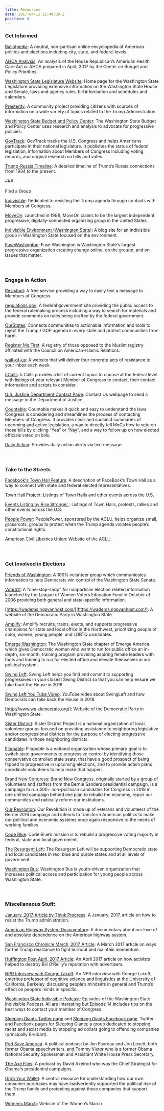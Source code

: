 ```yaml
---
title: Resources
date: 2017-04-13 21:40:00 Z
position: 6
---
```


### **Get Informed**

<a href="https://www.ballotpedia.org/115th_United_States_Congress">Ballotpedia</a>:  A neutral, non-partisan online encyclopedia of American politics and elections including city, state, and federal levels.

<a href="http://www.cbpp.org/sites/default/files/atoms/files/4-13-17health-factsheets-wa.pdf">AHCA Analysis</a>: An analysis of the House Republican’s American Health Care Act or AHCA prepared in April, 2017 by the Center on Budget and Policy Priorities.

<a href="http://leg.wa.gov/">Washington State Legislature Website</a>: Home page for the Washington State Legislature providing extensive information on the Washington State House and Senate, laws and agency rules, bill information and schedules and calendars.

<a href="https://presterity.org/">Presterity</a>:  A community project providing citizens with  sources of information on a wide variety of topics related to the Trump Administration.

<a href="http://budgetandpolicy.org">Washington State Budget and Policy Center</a>: The Washington State Budget and Policy Center uses research and analysis to advocate for progressive policies.

<a href="https://www.govtrack.us/">GovTrack</a>: GovTrack tracks the U.S. Congress and helps Americans participate in their national legislature. It publishes the status of federal legislation, information about Members of Congress including voting records, and original research on bills and votes.

<a href="http://timeline.lawyersforgoodgovernment.org/#event-timeline">Trump-Russia Timeline</a>: A detailed timeline of Trump’s Russia connections from 1984 to the present.
<div></div>
### <br><br>Find a Group

<a href="https://www.indivisibleguide.com/">Indivisible</a>:  Dedicated to resisting the Trump agenda through contacts with Members of Congress.

<a href="https://front.moveon.org/">MoveOn</a>: Launched in 1998, MoveOn claims to be the largest independent, progressive, digitally-connected organizing group in the United States.

<a href="https://indivisiblewaenvironment.wordpress.com/environment-leaders-summit-time/">Indivisible Environment (Washington State)</a>: A blog site for an Indivisible group in Washington State focused on the environment.

<a href="http://fusewashington.org/">FuseWashington</a>:  Fuse Washington is Washington State's largest progressive organization creating change online, on the ground, and on issues that matter.

### <br><br>Engage in Action

<a href="https://resistbot.io/">Resistbot</a>: A free service providing a way to easily text a message to Members of Congress.

<a href="https://www.regulations.gov/searchResults?rpp=25&so=DESC&sb=postedDate&po=0&cs=3&dct=N%2BFR%2BPR">regulations.gov</a>: A federal government site providing the public access to the federal rulemaking process including a way to search for materials and provide comments on rules being drafted by the federal government.

<a href="https://www.ourstates.org/#ourstates">OurStates</a>: Connects communities to actionable information and tools to reject the Trump / GOP agenda in every state and protect communities from harm.

<a href="https://registermefirst.com/">Register Me First</a>: A registry of those opposed to the Muslim registry affiliated with the Council on American-Islamic Relations.

<a href="https://www.wall-of-us.org/">wall-of-us</a>: A website that will deliver four concrete acts of resistance to your inbox each week.

<a href="https://5calls.org/">5Calls</a>: 5 Calls provides a list of current topics to choose at the federal level with listings of your relevant Member of Congress to contact, their contact information and scripts to consider.

<a href="https://www.justice.gov/doj/webform/your-message-department-justice">U.S. Justice Department Contact Page</a>:  Contact Us webpage to send a message to the Department of Justice.

<a href="https://www.countable.us/">Countable</a>: Countable makes it quick and easy to understand the laws Congress is considering and streamlines the process of contacting Members of Congress. It provides clear and succinct summaries of upcoming and active legislation, a way to directly tell MoCs how to vote on those bills by clicking “Yea” or “Nay”, and a way to follow up on how elected officials voted on bills.

<a href="https://dailyaction.org/">Daily Action</a>: Provides daily action alerts via text message.

### <br><br>Take to the Streets

<a href="http://nymag.com/selectall/2017/03/facebook-town-hall-feature-contacts-elected-officials.html">Facebook's Town Hall  Feature</a>: A description of FaceBook’s Town Hall as a way to connect with state and federal elected representatives.

<a href="https://townhallproject-86312.firebaseapp.com/">Town Hall Project</a>: Listings of Town Halls and other events across the U.S.

<a href="https://risestronger.org/events">Events Listing by Rise Stronger </a>: Listings of Town Halls, protests, rallies and other events across the U.S.

<a href="https://peoplepower.org/">People Power</a>: PeoplePower, sponsored by the ACLU, helps organize small, grassroots, groups to protest when the Trump agenda violates people’s constitutional rights.

<a href="https://www.aclu.org/">American Civil Liberties Union</a>: Website of the ACLU.

### <br><br>Get Involved in Elections

<a href="https://www.friendsofwashington.org/">Friends of Washington</a>: A 100% volunteer group which communicates information to help Democrats win control of the Washington State Senate.

<a href="http://www.vote411.org/">Vote411</a>: A "one-stop-shop" for nonpartisan election related information launched by the League of Women Voters Education Fund in October of 2006 providing both general and state-specific information.

[https://wadems.ngpvanhost.com/](https://wadems.ngpvanhost.com/): A website of the Democratic Party in Washington State

<a href="http://amplify.win/">Amplify</a>: Amplify recruits, trains, elects, and supports progressive champions for state and local office in the Northwest, prioritizing people of color, women, young people, and LGBTQ candidates.

<a href="http://www.emergeamerica.org/EmergeWA">Emerge Washington</a>:  The Washington State chapter of Emerge America which gives Democratic women who want to run for public office an in-depth, six-month, training program providing aspiring female leaders with tools and training to run for elected office and elevate themselves in our political system.

<a href="https://swingleft.org/">Swing Left</a>: Swing Left helps you find and commit to supporting progressives in your closest Swing District so that you can help ensure we take back the House in 2018.

<a href="https://www.youtube.com/watch?v=Vj8LNi__jOI">Swing Left You Tube Video</a>: YouTube video about SwingLeft and how Democrats can take back the House in 2018.

[http://www.wa-democrats.org/]: Website of the Democratic Party in Washington State

[<a href="https://www.sisterdistrict.com/">Sister District</a>](https://www.sisterdistrict.com/): Sister District Project is a national organization of local, volunteer groups focused on providing assistance to neighboring legislative and/or congressional districts for the purpose of electing progressive candidates in those neighboring districts.

[<a href="https://www.flippable.org/">Flippable</a>](https://www.flippable.org/): Flippable is a national organization whose primary goal is to switch state governments to progressive control by identifying those conservative controlled state seats, that have a good prospect of being flipped to progressive in upcoming elections, and to provide action plans coordinate volunteers to help make that happen.

[<a href="https://brandnewcongress.org/">Brand New Congress</a>](https://brandnewcongress.org/): Brand New Congress, originally started by a group of volunteers and staffers from the Bernie Sanders presidential campaign, is a campaign to run 400\+ non-politician candidates for Congress in 2018 in one unified campaign behind one plan to rebuild the economy, repair our communities and radically reform our institutions.

[<a href="https://ourrevolution.com/">Our Revolution</a>](https://ourrevolution.com/): Our Revolution is made up of veterans and volunteers of the Bernie 2016 campaign and intends to transform American politics to make our political and economic systems once again responsive to the needs of working families

[<a href="https://www.codeblue.team/">Code Blue</a>](https://www.codeblue.team/): Code Blue’s mission is to rebuild a progressive voting majority in federal, state and local government.

[<a href="https://www.theresurgentleft.org/">The Resurgent Left</a>](https://www.theresurgentleft.org/): The Resurgent Left will be supporting Democratic state and local candidates in red, blue and purple states and at all levels of government.

<a href="http://washingtonbus.org/">Washington Bus</a>: Washington Bus is youth-driven organization that increases political access and participation for young people across Washington State.

### <br><br>Miscellaneous Stuff:

<a href="https://thinkprogress.org/a-simple-guide-to-how-you-can-throw-sand-in-the-trump-administrations-gears-64843da93664">January, 2017 Article by Think Progress</a>: A January, 2017, article on how to resist the Trump administration.

<a href="http://bepreparedtostop.org/">American Highway System Documentary</a>:  A documentary about our love of and absolute dependence on the American highway system.

<a href="http://www.sfchronicle.com/politics/article/Next-step-for-Trump-resistance-Get-organized-11011955.php">San Francisco Chronicle March, 2017 Article</a>: A March 2017 article on ways for the Trump resistance to fight burnout and maintain momentum.

<a href="http://www.huffingtonpost.com/entry/bill-oreilly-advertiser-boycott_us_58ebdf24e4b0df7e20446bb4">Huffington Post April, 2017 Article</a>: An April 2017 article on how activists helped to destroy Bill O’Reilly’s reputation with advertisers.

<a href="http://ualrpublicradio.org/post/read-our-full-conversation-george-lakoff-your-brain-trump#stream/0">NPR Interview with  George Lakoff</a>: An NPR interview with George Lakoff, emeritus professor of cognitive science and linguistics at the University of California, Berkeley, discussing people‘s mindsets in general and Trump’s effect on people’s minds in specific.

<a href="https://soundcloud.com/wsip">Washington State Indivisible Podcast</a>:  Episodes of the Washington State Indivisible Podcast.  All are interesting but Episode 14 includes tips on the best ways to contact your member of Congress.

<a href="https://twitter.com/slpng_giants">Sleeping Giants Twitter page</a> and <a href="https://www.facebook.com/slpnggiants">Sleeping Giants Facebook page</a>: Twitter and Facebook pages for Sleeping Giants; a group dedicated to stopping racist and sexist media by stopping ad dollars going to offending companies (principally Breibart).

<a href="https://getcrookedmedia.com/here-have-a-podcast-78ee56b5a323"> Pod Save America</a>:   A political podcast by Jon Favreau and Jon Lovett, both former Obama speechwriters, and Tommy Vietor who is a former Obama National Security Spokesman and Assistant White House Press Secretary.

<a href="http://podcast.cnn.com/axefiles">The Axe Files</a>:  A podcast by David Axelrod who was  the Chief Strategist for Obama's presidential campaigns.

<a href="https://grabyourwallet.org/">Grab Your Wallet</a>: A central resource for understanding how our own consumer purchases may have inadvertently supported the political rise of the Trump family and protesting against those companies that support them.

<a href="https://www.womensmarch.com/">Womens March</a>: Website of the Women’s March